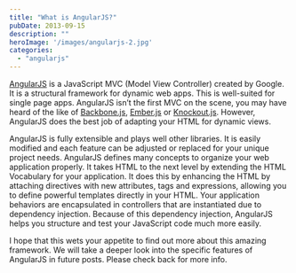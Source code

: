 ```yaml
---
title: "What is AngularJS?"
pubDate: 2013-09-15
description: ""
heroImage: '/images/angularjs-2.jpg'
categories: 
  - "angularjs"
---
```


[AngularJS](http://angularjs.org/ "AngularJS") is a JavaScript MVC (Model View Controller) created by Google. It is a structural framework for dynamic web apps. This is well-suited for single page apps. AngularJS isn’t the first MVC on the scene, you may have heard of the like of [Backbone.js](http://backbonejs.org/ "Backbone.js"), [Ember.js](http://emberjs.com/ "Ember.js") or [Knockout.js](http://knockoutjs.com/ "Knockout.js"). However, AngularJS does the best job of adapting your HTML for dynamic views.

AngularJS is fully extensible and plays well other libraries. It is easily modified and each feature can be adjusted or replaced for your unique project needs. AngularJS defines many concepts to organize your web application properly. It takes HTML to the next level by extending the HTML Vocabulary for your application. It does this by enhancing the HTML by attaching directives with new attributes, tags and expressions, allowing you to define powerful templates directly in your HTML. Your application behaviors are encapsulated in controllers that are instantiated due to dependency injection. Because of this dependency injection, AngularJS helps you structure and test your JavaScript code much more easily.

I hope that this wets your appetite to find out more about this amazing framework. We will take a deeper look into the specific features of AngularJS in future posts. Please check back for more info.

